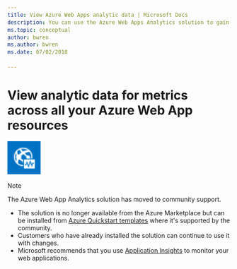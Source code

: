 ```yaml
---
title: View Azure Web Apps analytic data | Microsoft Docs
description: You can use the Azure Web Apps Analytics solution to gain insights about your Azure Web Apps by collecting different metrics across all your Azure Web App resources.
ms.topic: conceptual
author: bwren
ms.author: bwren
ms.date: 07/02/2018

---
```


# View analytic data for metrics across all your Azure Web App resources

![Web Apps symbol](./media/azure-web-apps-analytics/azure-web-apps-analytics-symbol.png)  

> [!NOTE]
> The Azure Web App Analytics solution has moved to community support.  
>- The solution is no longer available from the Azure Marketplace but can be installed from [Azure Quickstart templates](https://azure.microsoft.com/resources/templates/webappazure-oms-monitoring/) where it's supported by the community.
>- Customers who have already installed the solution can continue to use it with changes.  
>- Microsoft recommends that you use  [Application Insights](../app/app-insights-overview.md) to monitor your web applications.

